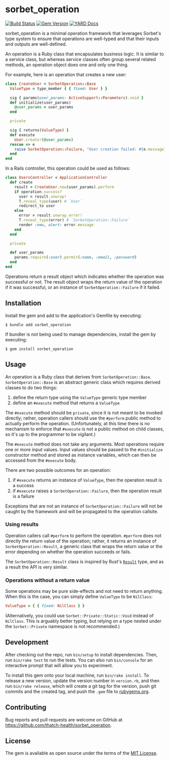 # sorbet_operation

[![Build Status](https://github.com/thatch-health/sorbet_operation/actions/workflows/main.yml/badge.svg?branch=main)](https://github.com/thatch-health/sorbet_operation/actions?query=branch%3Amain)
[![Gem Version ](https://img.shields.io/gem/v/sorbet_operation.svg?style=flat)](https://rubygems.org/gems/sorbet_operation)
[![YARD Docs](https://img.shields.io/badge/yard-docs-blue?logo=readthedocs)](https://thatch-health.github.io/sorbet_operation/)

sorbet_operation is a minimal operation framework that leverages Sorbet's type system to ensure that operations are well-typed and that their inputs and outputs are well-defined.

An operation is a Ruby class that encapsulates business logic. It is similar to a service class, but whereas service classes often group several related methods, an operation object does one and only one thing.

For example, here is an operation that creates a new user:
```ruby
class CreateUser < SorbetOperation::Base
  ValueType = type_member { { fixed: User } }

  sig { params(user_params: ActiveSupport::Parameters).void }
  def initialize(user_params)
    @user_params = user_params
  end

  private

  sig { returns(ValueType) }
  def execute
    User.create!(@user_params)
  rescue => e
    raise SorbetOperation::Failure, "User creation failed: #{e.message}"
  end
end
```

In a Rails controller, this operation could be used as follows:
```ruby
class UsersController < ApplicationController
  def create
    result = CreateUser.new(user_params).perform
    if operation.success?
      user = result.unwrap!
      T.reveal_type(user) # `User`
      redirect_to user
    else
      error = result.unwrap_error!
      T.reveal_type(error) # `SorbetOperation::Failure`
      render :new, alert: error.message
    end
  end

  private

  def user_params
    params.require(:user).permit(:name, :email, :password)
  end
end
```

Operations return a result object which indicates whether the operation was successful or not. The result object wraps the return value of the operation if it was successful, or an instance of `SorbetOperation::Failure` if it failed.

## Installation

Install the gem and add to the application's Gemfile by executing:

    $ bundle add sorbet_operation

If bundler is not being used to manage dependencies, install the gem by executing:

    $ gem install sorbet_operation

## Usage

An operation is a Ruby class that derives from `SorbetOperation::Base`. `SorbetOperation::Base` is an abstract generic class which requires derived classes to do two things:
1. define the return type using the `ValueType` generic type member
2. define an `#execute` method that returns a `ValueType`

The `#execute` method should be `private`, since it is not meant to be invoked directly; rather, operation callers should use the `#perform` public method to actually perform the operation. (Unfortunately, at this time there is no mechanism to enforce that `#execute` is not a public method on child classes, so it's up to the programmer to be vigilant.)

The `#execute` method does not take any arguments. Most operations require one or more input values. Input values should be passed to the `#initialize` constructor method and stored as instance variables, which can then be accessed from the `#execute` body.

There are two possible outcomes for an operation:
1. if `#execute` returns an instance of `ValueType`, then the operation result is a success
2. if `#execute` raises a `SorbetOperation::Failure`, then the operation result is a failure

Exceptions that are not an instance of `SorbetOperation::Failure` will not be caught by the framework and will be propagated to the operation callsite.

### Using results

Operation callers call `#perform` to perform the operation. `#perform` does not directly the return value of the operation; rather, it returns an instance of `SorbetOperation::Result`, a generic class that wraps the return value or the error depending on whether the operation succeeds or fails.

The `SorbetOperation::Result` class is inspired by Rust's [`Result`](https://doc.rust-lang.org/std/result/enum.Result.html) type, and as a result the API is very similar.

### Operations without a return value

Some operations may be pure side-effects and not need to return anything. When this is the case, you can simply define `ValueType` to be `NilClass`:
```ruby
ValueType = { { fixed: NilClass } }
```

(Alternatively, you could use `Sorbet::Private::Static::Void` instead of `NilClass`. This is arguably better typing, but relying on a type nested under the `Sorbet::Private` namespace is not recommended.)

## Development

After checking out the repo, run `bin/setup` to install dependencies. Then, run `bin/rake test` to run the tests. You can also run `bin/console` for an interactive prompt that will allow you to experiment.

To install this gem onto your local machine, run `bin/rake install`. To release a new version, update the version number in `version.rb`, and then run `bin/rake release`, which will create a git tag for the version, push git commits and the created tag, and push the `.gem` file to [rubygems.org](https://rubygems.org).

## Contributing

Bug reports and pull requests are welcome on GitHub at https://github.com/thatch-health/sorbet_operation.

## License

The gem is available as open source under the terms of the [MIT License](https://opensource.org/licenses/MIT).
